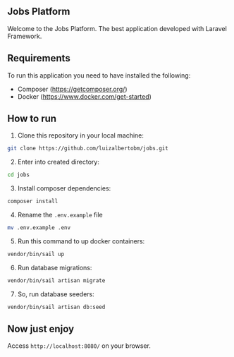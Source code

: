 ## Jobs Platform
Welcome to the Jobs Platform. The best application developed with Laravel Framework.

## Requirements
To run this application you need to have installed the following:
- Composer (https://getcomposer.org/)
- Docker (https://www.docker.com/get-started)
## How to run
1. Clone this repository in your local machine:
```bash
git clone https://github.com/luizalbertobm/jobs.git
```
2. Enter into created directory:
```bash
cd jobs
```
3. Install composer dependencies:
```bash
composer install
```
4. Rename the `.env.example` file
```bash
mv .env.example .env
```
5. Run this command to up docker containers:
```bash
vendor/bin/sail up
```
6. Run database migrations:
```bash
vendor/bin/sail artisan migrate
```
7. So, run database seeders:
```bash
vendor/bin/sail artisan db:seed
```
## Now just enjoy
Access `http://localhost:8080/` on your browser.
